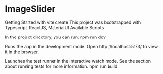 # ImageSlider
Getting Started with vite create
This project was bootstrapped with Typescript, ReactJS, MaterialUI
Available Scripts

In the project directory, you can run:
npm run dev

Runs the app in the development mode.
Open http://localhost:5173/ to view it in the browser.


Launches the test runner in the interactive watch mode.
See the section about running tests for more information.
npm run build


